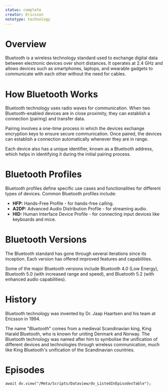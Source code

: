 ```yaml
---
status: complete
creator: Ericsson
notetype: technology
---
```

# Overview
Bluetooth is a wireless technology standard used to exchange digital data between electronic devices over short distances. It operates at 2.4 GHz and allows devices such as smartphones, laptops, and wearable gadgets to communicate with each other without the need for cables.

# How Bluetooth Works
Bluetooth technology uses radio waves for communication. When two Bluetooth-enabled devices are in close proximity, they can establish a connection (pairing) and transfer data. 

Pairing involves a one-time process in which the devices exchange encryption keys to ensure secure communication. Once paired, the devices can establish a connection automatically whenever they are in range.

Each device also has a unique identifier, known as a Bluetooth address, which helps in identifying it during the initial pairing process.

# Bluetooth Profiles
Bluetooth profiles define specific use cases and functionalities for different types of devices. Common Bluetooth profiles include:

- **HFP:** Hands-Free Profile - for hands-free calling.
- **A2DP:** Advanced Audio Distribution Profile - for streaming audio.
- **HID:** Human Interface Device Profile - for connecting input devices like keyboards and mice.

# Bluetooth Versions
The Bluetooth standard has gone through several iterations since its inception. Each version has offered improved features and capabilities. 

Some of the major Bluetooth versions include Bluetooth 4.0 (Low Energy), Bluetooth 5.0 (with increased range and speed), and Bluetooth 5.2 (with enhanced audio capabilities).

# History
Bluetooth technology was invented by Dr. Jaap Haartsen and his team at Ericsson in 1994.

The name "*Bluetooth*" comes from a medieval Scandinavian king, King Harald Bluetooth, who is known for uniting Denmark and Norway. The Bluetooth technology was named after him to symbolise the unification of different devices and technologies through wireless communication, much like King Bluetooth's unification of the Scandinavian countries.

# Episodes
```dataviewjs
await dv.view("/Meta/Scripts/Dataview/dv_ListedInEpisodesTable");
```
